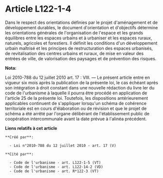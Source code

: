 # Article L122-1-4

Dans le respect des orientations définies par le projet d'aménagement et de développement durables, le document d'orientation
et d'objectifs détermine les orientations générales de l'organisation de l'espace et les grands équilibres entre les espaces
urbains et à urbaniser et les espaces ruraux, naturels, agricoles et forestiers. Il définit les conditions d'un développement
urbain maîtrisé et les principes de restructuration des espaces urbanisés, de revitalisation des centres urbains et ruraux,
de mise en valeur des entrées de ville, de valorisation des paysages et de prévention des risques.

**Nota:**

Loi 2010-788 du 12 juillet 2010 art. 17 : VIII. ― Le présent article entre en vigueur six mois après la publication de la
présente loi, le cas échéant après son intégration à droit constant dans une nouvelle rédaction du livre Ier du code de
l'urbanisme à laquelle il pourra être procédé en application de l'article 25 de la présente loi.
Toutefois, les dispositions antérieurement applicables continuent de s'appliquer lorsqu'un schéma de cohérence territoriale
est en cours d'élaboration ou de révision et que le projet de schéma a été arrêté par l'organe délibérant de l'établissement
public de coopération intercommunale avant la date prévue à l'alinéa précédent.

**Liens relatifs à cet article**

	**Créé par**:

	  - Loi n°2010-788 du 12 juillet 2010 - art. 17 (V)

	**Cité par**:

	  - Code de l'urbanisme - art. L122-1-5 (VT)
	  - Code de l'urbanisme - art. L122-14-2 (VD)
	  - Code de l'urbanisme - art. R*122-3 (VT)

